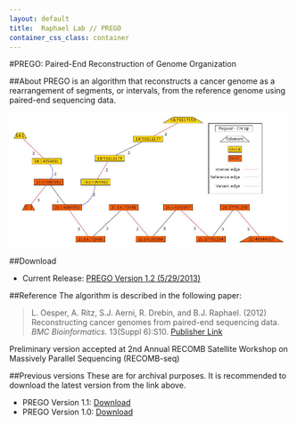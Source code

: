 ```yaml
---
layout: default
title:  Raphael Lab // PREGO
container_css_class: container
---
```


#PREGO: Paired-End Reconstruction of Genome Organization

##About
PREGO is an algorithm that reconstructs a cancer genome as a rearrangement of segments, or intervals, from the reference genome using paired-end sequencing data.

[<img src="prego.jpg" style="width: 500px;"/>](prego.jpg)

##Download
* Current Release: [PREGO Version 1.2 (5/29/2013)](http://compbio-research.cs.brown.edu/software/PREGO/PREGO_1.2.tar.gz)

<a name="reference"></a>
##Reference
The algorithm is described in the following paper:

>L. Oesper, A. Ritz, S.J. Aerni, R. Drebin, and B.J. Raphael. (2012)
>Reconstructing cancer genomes from paired-end sequencing data.
>*BMC Bioinformatics*. 13(Suppl 6):S10. [Publisher Link](http://www.biomedcentral.com/1471-2105/13/S6/S10)

Preliminary version accepted at 2nd Annual RECOMB Satellite Workshop on Massively Parallel Sequencing (RECOMB-seq)

##Previous versions
These are for archival purposes. It is recommended to download the latest version from the link above.

* PREGO Version 1.1: [Download](http://compbio-research.cs.brown.edu/software/PREGO/PREGO_1.1.tar.gz)
* PREGO Version 1.0: [Download](http://compbio-research.cs.brown.edu/software/PREGO/PREGO_1.0.tar.gz)